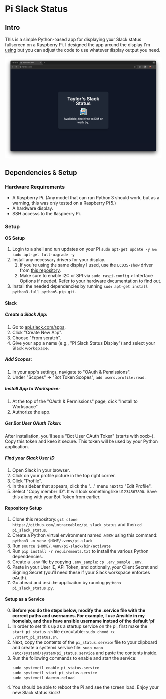 # Pi Slack Status

## Intro

This is a simple Python-based app for displaying your Slack status fullscreen on a Raspberry Pi. I designed the app around the display I'm [using](https://www.microcenter.com/product/632693/inland-35-inch-tft-lcd-touch-screen-monitor) but you can adjust the code to use whatever display output you need. 

![A preview of the rendered webpage.](./preview.png)

## Dependencies & Setup

### Hardware Requirements
* A Raspberry Pi. (Any model that can run Python 3 should work, but as a warning, this was only tested on a Raspberry Pi 5.)
* A hardware display. 
* SSH accesss to the Raspberry Pi.
  
### Setup

#### OS Setup
1. Login to a shell and run updates on your Pi `sudo apt-get update -y && sudo apt-get full-upgrade -y`
2. Install any necessary drivers for your display. 
   1. If you're using the same display I used, use the `LCD35-show` driver from [this repository](https://github.com/goodtft/LCD-show).
   2. Make sure to enable I2C or SPI via `sudo raspi-config` > Interface Options if needed. Refer to your hardware documentation to find out.
3. Install the needed dependencies by running `sudo apt-get install python3-full python3-pip git`. 

#### Slack
##### Create a Slack App:
1. Go to [api.slack.com/apps](api.slack.com/apps).
2. Click "Create New App".
3. Choose "From scratch".
4. Give your app a name (e.g., "Pi Slack Status Display") and select your Slack workspace.
##### Add Scopes:
1. In your app's settings, navigate to "OAuth & Permissions".
2. Under "Scopes" -> "Bot Token Scopes", `add users.profile:read`.
##### Install App to Workspace:
1. At the top of the "OAuth & Permissions" page, click "Install to Workspace"
2. Authorize the app.
##### Get Bot User OAuth Token:
After installation, you'll see a "Bot User OAuth Token" (starts with xoxb-). Copy this token and keep it secure. This token will be used by your Python application.
##### Find your Slack User ID:
1. Open Slack in your browser.
2. Click on your profile picture in the top right corner.
3. Click "Profile".
4. In the sidebar that appears, click the "..." menu next to "Edit Profile".
5. Select "Copy member ID". It will look something like `U1234567890`. Save this along with your Bot Token from earlier.

#### Repository Setup
1. Clone this repository: `git clone https://github.com/untraceablez/pi_slack_status` and then `cd pi_slack_status`.
2. Create a Python virtual environment named *.venv* using this command: `python3 -m venv $HOME/.venv/pi-slack`
3. Run `source $HOME/.venv/pi-slack/bin/activate`. 
4. Run `pip install -r requirements.txt` to install the various Python dependencies.
5. Create a `.env` file by copying `.env_sample`: `cp .env_sample .env`. 
6. Paste in your User ID, API Token, and optionally, your Client Secret and Signing Secret (you'll need these if your Slack workspace enforces oAuth).
7. Go ahead and test the application by running `python3 pi_slack_status.py`.

 
#### Setup as a Service
0. **Before you do the steps below, modify the .service file with the correct paths and usernames. For example, I use Ansible in my homelab, and thus have ansible username instead of the default 'pi'**
1. In order to set this up as a startup service on the pi, first make the `start_pi_status.sh` file executable: `sudo chmod +x ./start_pi_status.sh`. 
2. Next, copy the contents of the `pi_status.service` file to your clipboard and create a systemd service file: `sudo nano /etc/systemd/system/pi_status.service` and paste the contents inside.
3. Run the following commands to enable and start the service: 
   ```
   sudo systemctl enable pi_status.service
   sudo systemctl start pi_status.service
   sudo systemctl daemon-reload
   ```
4. You should be able to reboot the Pi and see the screen load. Enjoy your new Slack status kiosk!